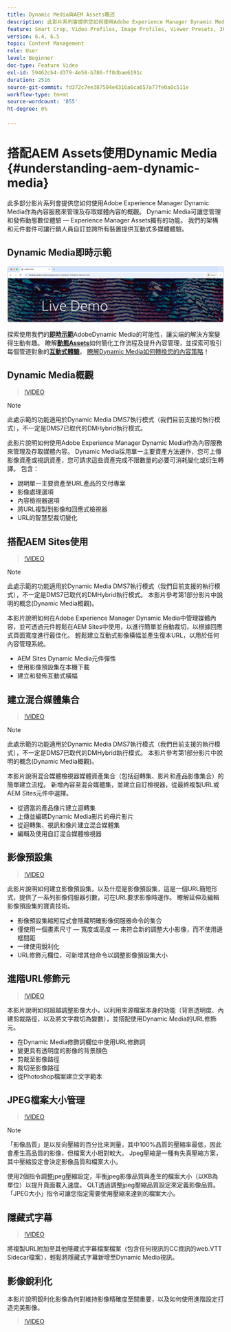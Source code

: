 ```yaml
---
title: Dynamic Media與AEM Assets概述
description: 此影片系列會提供您如何使用Adobe Experience Manager Dynamic Media作為內容服務來管理及存取媒體內容的概觀。 Dynamic Media可讓您管理和發佈動態數位體驗 — Experience Manager Assets獨有的功能。 我們的架構和元件套件可讓行銷人員自訂並跨所有裝置提供互動式多媒體體驗。
feature: Smart Crop, Video Profiles, Image Profiles, Viewer Presets, 360 VR Video, Image Sets, Spin Sets
version: 6.4, 6.5
topic: Content Management
role: User
level: Beginner
doc-type: Feature Video
exl-id: 59462cb4-d379-4e58-b786-ff8dbae6191c
duration: 2516
source-git-commit: fd372c7ee387504e4316a6ca657a77fe0a0c511e
workflow-type: tm+mt
source-wordcount: '855'
ht-degree: 0%

---
```


# 搭配AEM Assets使用Dynamic Media {#understanding-aem-dynamic-media}

此多部分影片系列會提供您如何使用Adobe Experience Manager Dynamic Media作為內容服務來管理及存取媒體內容的概觀。 Dynamic Media可讓您管理和發佈動態數位體驗 — Experience Manager Assets獨有的功能。 我們的架構和元件套件可讓行銷人員自訂並跨所有裝置提供互動式多媒體體驗。

## Dynamic Media即時示範

[![AEM Assets Dynamic Media即時示範](./assets/overview/live-demo.png)](https://landing.adobe.com/tw/na/dynamic-media/ctir-2755/live-demos.html)

探索使用我們的&#x200B;[**即時示範**](https://landing.adobe.com/tw/na/dynamic-media/ctir-2755/live-demos.html)AdobeDynamic Media的可能性，讓尖端的解決方案變得生動有趣。 瞭解&#x200B;[**動態Assets**](https://landing.adobe.com/en/na/dynamic-media/ctir-2755/dynamic-assets.html)如何簡化工作流程及提升內容管理，並探索可吸引每個管道對象的&#x200B;[**互動式體驗**](https://landing.adobe.com/en/na/dynamic-media/ctir-2755/interactive-experiences.html)。 [瞭解Dynamic Media如何轉換您的內容策略](https://landing.adobe.com/tw/na/dynamic-media/ctir-2755/live-demos.html)！

## Dynamic Media概觀

>[!VIDEO](https://video.tv.adobe.com/v/27144?quality=12&learn=on)

>[!NOTE]
>
>此處示範的功能適用於Dynamic Media DMS7執行模式（我們目前支援的執行模式），不一定是DMS7已取代的DMHybrid執行模式。

此影片說明如何使用Adobe Experience Manager Dynamic Media作為內容服務來管理及存取媒體內容。 Dynamic Media採用單一主要資產方法運作，您可上傳影像資產或視訊資產，您可請求這些資產完成不限數量的必要可消耗變化或衍生轉譯。 包含：

* 說明單一主要資產至URL產品的交付專案
* 影像處理選項
* 內容檢視器選項
* 將URL複製到影像和回應式檢視器
* URL的智慧型裁切變化

## 搭配AEM Sites使用

>[!VIDEO](https://video.tv.adobe.com/v/27145?quality=12&learn=on)

>[!NOTE]
>
>此處示範的功能適用於Dynamic Media DMS7執行模式（我們目前支援的執行模式），不一定是DMS7已取代的DMHybrid執行模式。 本影片參考第1部分影片中說明的概念(Dynamic Media概觀)。

本影片說明如何在Adobe Experience Manager Dynamic Media中管理媒體內容，並可透過元件輕鬆在AEM Sites中使用，以進行簡單並自動裁切，以根據回應式頁面寬度進行最佳化。 輕鬆建立互動式影像橫幅並產生復本URL，以用於任何內容管理系統。

* AEM Sites Dynamic Media元件彈性
* 使用影像預設集在本機下載
* 建立和發佈互動式橫幅

## 建立混合媒體集合

>[!VIDEO](https://video.tv.adobe.com/v/27146?quality=12&learn=on)

>[!NOTE]
>
>此處示範的功能適用於Dynamic Media DMS7執行模式（我們目前支援的執行模式），不一定是DMS7已取代的DMHybrid執行模式。 本影片參考第1部分影片中說明的概念(Dynamic Media概觀)。

本影片說明混合媒體檢視器媒體資產集合（包括迴轉集、影片和產品影像集合）的簡單建立流程。 新增內容至混合媒體集，並建立自訂檢視器，從最終複製URL或AEM Sites元件中選擇。

* 從適當的產品像片建立迴轉集
* 上傳並編碼Dynamic Media影片的母片影片
* 從迴轉集、視訊和像片建立混合媒體集
* 編輯及使用自訂混合媒體檢視器

## 影像預設集

>[!VIDEO](https://video.tv.adobe.com/v/27320?quality=12&learn=on)

此影片說明如何建立影像預設集，以及什麼是影像預設集，這是一個URL簡短形式，提供了一系列影像伺服器引數，可在URL要求影像時運作。 瞭解延伸及編輯影像預設集的寶貴技術。

* 影像預設集縮短程式會隱藏明確影像伺服器命令的集合
* 僅使用一個畫素尺寸 — 寬度或高度 — 來符合新的調整大小影像，而不使用邊框間距
* 一律使用銳利化
* URL修飾元欄位，可新增其他命令以調整影像預設集大小

## 進階URL修飾元

>[!VIDEO](https://video.tv.adobe.com/v/27319?quality=12&learn=on)

本影片說明如何超越調整影像大小，以利用來源檔案本身的功能（背景透明度、內建剪裁路徑，以及將文字裁切為變數），並搭配使用Dynamic Media的URL修飾元。

* 在Dynamic Media修飾詞欄位中使用URL修飾詞
* 變更具有透明度的影像的背景顏色
* 剪裁至影像路徑
* 裁切至影像路徑
* 從Photoshop檔案建立文字範本

## JPEG檔案大小管理

>[!VIDEO](https://video.tv.adobe.com/v/27404?quality=12&learn=on)


>[!NOTE]
>
>「影像品質」是以反向壓縮的百分比來測量，其中100%品質的壓縮率最低，因此會產生高品質的影像，但檔案大小相對較大。 Jpeg壓縮是一種有失真壓縮方案，其中壓縮設定會決定影像品質和檔案大小。

使用2個指令調整jpeg壓縮設定，平衡jpeg影像品質與產生的檔案大小（以KB為單位）以提升頁面載入速度。 QLT透過調整jpeg壓縮品質設定來定義影像品質。 「JPEG大小」指令可讓您指定需要使用壓縮來達到的檔案大小。

## 隱藏式字幕

>[!VIDEO](https://video.tv.adobe.com/v/28074?quality=12&learn=on)

將複製URL附加至其他隱藏式字幕檔案檔案（包含任何視訊的CC資訊的web.VTT Sidecar檔案），輕鬆將隱藏式字幕新增至Dynamic Media視訊。

## 影像銳利化

本影片說明銳利化影像為何對維持影像精確度至關重要，以及如何使用進階設定打造完美影像。

>[!VIDEO](https://demos-pub.assetsadobe.com/etc/dam/viewers/s7viewers/html5/VideoViewer.html?asset=%2Fcontent%2Fdam%2Fdm-public-facing-upgrade-portal-video%2F04_DynamicImagery_AdvancedSettings_071917_BH.mp4&amp;config=/etc/dam/presets/viewer/Video_social&amp;serverUrl=https%3A%2F%2Fadobedemo62-h.assetsadobe.com%2Fis%2Fimage%2F&amp;contenturl=%2F&amp;config2=/etc/dam/presets/analytics&amp;videoserverurl=https://gateway-na.assetsadobe.com/DMGateway/public/demoCo&amp;posterimage=/content/dam/dm-public-facing-upgrade-portal-video/04_DynamicImagery_AdvancedSettings_071917_BH.mp4)
